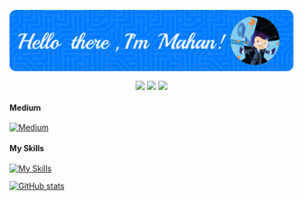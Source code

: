 ![Header](./header.png)

<p align="center">
    <a href="https://twitter.com/MahanRahmati1"><img src="https://img.shields.io/badge/Twitter-%231DA1F2.svg?style=for-the-badge&logo=Twitter&logoColor=white"></a>
    <a href="mailto:mahan.rahmati@protonmail.com"><img src="https://img.shields.io/badge/ProtonMail-8B89CC?style=for-the-badge&logo=protonmail&logoColor=white"></a>
    <a href="[mailto:mahan.rahmati@protonmail.com](https://t.me/Mahan1Rahmati)"><img src="https://img.shields.io/badge/Telegram-2CA5E0?style=for-the-badge&logo=telegram&logoColor=white"></a>
</p>

#### Medium

[![Medium](https://github-readme-medium.vercel.app/?username=mahan.rahmati)](https://medium.com/@mahan.rahmati)

#### My Skills

[![My Skills](https://skillicons.dev/icons?i=androidstudio,bash,dart,flutter,git,github,linux,lua,md,materialui,py,pytorch,vim,vscode)](https://skillicons.dev)

[![GitHub stats](https://github-readme-stats.vercel.app/api?username=MahanRahmati&theme=dark&show_icons=true)](https://github.com/MahanRahmati/)
